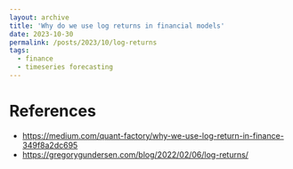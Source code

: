 ```yaml
---
layout: archive
title: 'Why do we use log returns in financial models'
date: 2023-10-30
permalink: /posts/2023/10/log-returns
tags:
  - finance
  - timeseries forecasting
---
```


References
======
- https://medium.com/quant-factory/why-we-use-log-return-in-finance-349f8a2dc695
- https://gregorygundersen.com/blog/2022/02/06/log-returns/

